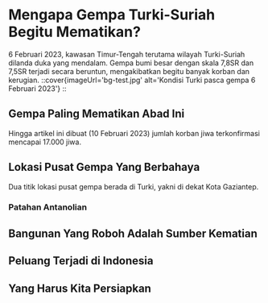 

# Mengapa Gempa Turki-Suriah Begitu Mematikan?

6 Februari 2023, kawasan Timur-Tengah terutama wilayah Turki-Suriah dilanda duka yang mendalam. Gempa bumi besar dengan skala 7,8SR dan 7,5SR terjadi secara beruntun, mengakibatkan begitu banyak korban dan kerugian.
::cover{imageUrl='bg-test.jpg' alt='Kondisi Turki pasca gempa 6 Februari 2023'}
::

## Gempa Paling Mematikan Abad Ini
Hingga artikel ini dibuat (10 Februari 2023) jumlah korban jiwa terkonfirmasi mencapai 17.000 jiwa. 

## Lokasi Pusat Gempa Yang Berbahaya
Dua titik lokasi pusat gempa berada di Turki, yakni di dekat Kota Gaziantep.
### Patahan Antanolian

## Bangunan Yang Roboh Adalah Sumber Kematian

## Peluang Terjadi di Indonesia

## Yang Harus Kita Persiapkan

